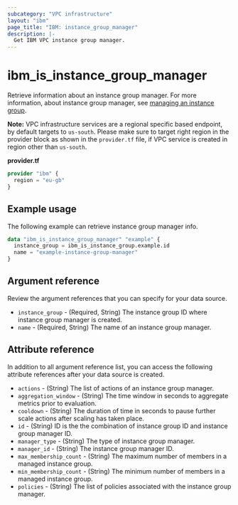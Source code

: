 ```yaml
---
subcategory: "VPC infrastructure"
layout: "ibm"
page_title: "IBM: instance_group_manager"
description: |-
  Get IBM VPC instance group manager.
---
```


# ibm_is_instance_group_manager
Retrieve information about an instance group manager. For more information, about instance group manager, see [managing an instance group](https://cloud.ibm.com/docs/vpc?topic=vpc-managing-instance-group).

**Note:** 
VPC infrastructure services are a regional specific based endpoint, by default targets to `us-south`. Please make sure to target right region in the provider block as shown in the `provider.tf` file, if VPC service is created in region other than `us-south`.

**provider.tf**

```terraform
provider "ibm" {
  region = "eu-gb"
}
```

## Example usage
The following example can retrieve instance group manager info.

```terraform
data "ibm_is_instance_group_manager" "example" {
  instance_group = ibm_is_instance_group.example.id
  name = "example-instance-group-manager"
}
```


## Argument reference
Review the argument references that you can specify for your data source.

- `instance_group` - (Required, String) The instance group ID where instance group manager is created.
- `name` - (Required, String) The name of an instance group manager.

## Attribute reference
In addition to all argument reference list, you can access the following attribute references after your data source is created. 

- `actions` - (String) The list of actions of an instance group manager.
- `aggregation_window` - (String) The time window in seconds to aggregate metrics prior to evaluation.
- `cooldown` - (String) The duration of time in seconds to pause further scale actions after scaling has taken place.
- `id` - (String) ID is the the combination of instance group ID and instance group manager ID.
- `manager_type` - (String) The type of instance group manager.
- `manager_id` - (String) The instance group manager ID.
- `max_membership_count` - (String) The maximum number of members in a managed instance group.
- `min_membership_count` - (String) The minimum number of members in a managed instance group. 
- `policies` - (String) The list of policies associated with the instance group manager.
